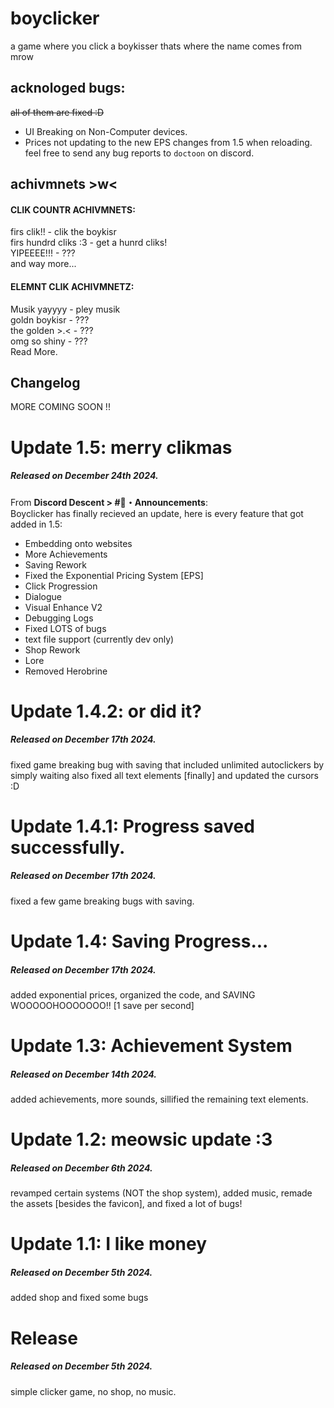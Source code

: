 # boyclicker
a game where you click a boykisser
thats where the name comes from
mrow

## acknologed bugs:
~~all of them are fixed :D<br>~~
- UI Breaking on Non-Computer devices.
- Prices not updating to the new EPS changes from 1.5 when reloading.
feel free to send any bug reports to `doctoon` on discord.

## achivmnets >w<
#### CLIK COUNTR ACHIVMNETS:
firs clik!! - clik the boykisr<br>
firs hundrd cliks :3 - get a hunrd cliks!<br>
YIPEEEE!!! - ???<br>
and way more...
#### ELEMNT CLIK ACHIVMNETZ:
Musik yayyyy - pley musik<br>
goldn boykisr - ???<br>
the golden >.< - ???<br>
omg so shiny - ???<br>
Read More.
<br>
## Changelog
MORE COMING SOON !!
# Update 1.5: merry clikmas
##### Released on December 24th 2024.
From **Discord Descent > #📢・Announcements**:<br>
Boyclicker has finally recieved an update, here is every feature that got added in 1.5:
- Embedding onto websites
- More Achievements
- Saving Rework
- Fixed the Exponential Pricing System [EPS]
- Click Progression
- Dialogue
- Visual Enhance V2
- Debugging Logs
- Fixed LOTS of bugs
- text file support (currently dev only)
- Shop Rework
- Lore
- Removed Herobrine
# Update 1.4.2: or did it?
##### Released on December 17th 2024.
fixed game breaking bug with saving that included unlimited autoclickers by simply waiting
also fixed all text elements [finally] and updated the cursors :D
# Update 1.4.1: Progress saved successfully.
##### Released on December 17th 2024.
fixed a few game breaking bugs with saving.
# Update 1.4: Saving Progress...
##### Released on December 17th 2024.
added exponential prices, organized the code, and SAVING WOOOOOHOOOOOOO!!
[1 save per second]
# Update 1.3: Achievement System
##### Released on December 14th 2024.
added achievements, more sounds, sillified the remaining text elements.
# Update 1.2: meowsic update :3
##### Released on December 6th 2024.
revamped certain systems (NOT the shop system), added music, remade the assets [besides the favicon], and fixed a lot of bugs!
# Update 1.1: I like money
##### Released on December 5th 2024.
added shop and fixed some bugs
# Release
##### Released on December 5th 2024.
simple clicker game, no shop, no music.
